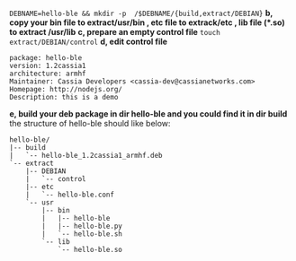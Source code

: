 `DEBNAME=hello-ble && mkdir -p  /$DEBNAME/{build,extract/DEBIAN}`
**b, copy your bin file to extract/usr/bin , etc file to extrack/etc , lib file (*.so) to extract /usr/lib**
**c, prepare an empty control file**
`touch extract/DEBIAN/control`
**d, edit control file**
```
package: hello-ble
version: 1.2cassia1
architecture: armhf
Maintainer: Cassia Developers <cassia-dev@cassianetworks.com>
Homepage: http://nodejs.org/
Description: this is a demo
```
**e, build your deb package in dir hello-ble and you could find it in dir build**
the structure of hello-ble should like below:
```
hello-ble/
|-- build
|   `-- hello-ble_1.2cassia1_armhf.deb
`-- extract
    |-- DEBIAN
    |   `-- control
    |-- etc
    |   `-- hello-ble.conf
    `-- usr
        |-- bin
        |   |-- hello-ble
        |   |-- hello-ble.py
        |   `-- hello-ble.sh
        `-- lib
            `-- hello-ble.so
